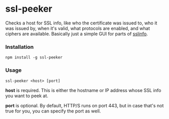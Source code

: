 # ssl-peeker

Checks a host for SSL info, like who the certificate was issued to, who it was issued by, when it's valid, what protocols are enabled, and what ciphers are available.  Basically just a simple GUI for parts of [sslinfo](https://github.com/iamthechad/sslinfo).

### Installation

```
npm install -g ssl-peeker
```

### Usage

```
ssl-peeker <host> [port]
```

**host** is required.  This is either the hostname or IP address whose SSL info you want to peek at.

**port** is optional.  By default, HTTP/S runs on port 443, but in case that's not true for you, you can specify the port as well.

